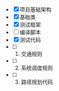 - [x] 项目基础架构
- [x] 基础类
- [x] 测试框架
- [ ] 编译脚本
- [x] 测试代码
- [ ] 1. 交通规则
- [ ] 2. 系统调度规则
- [ ] 3. 路径规划代码